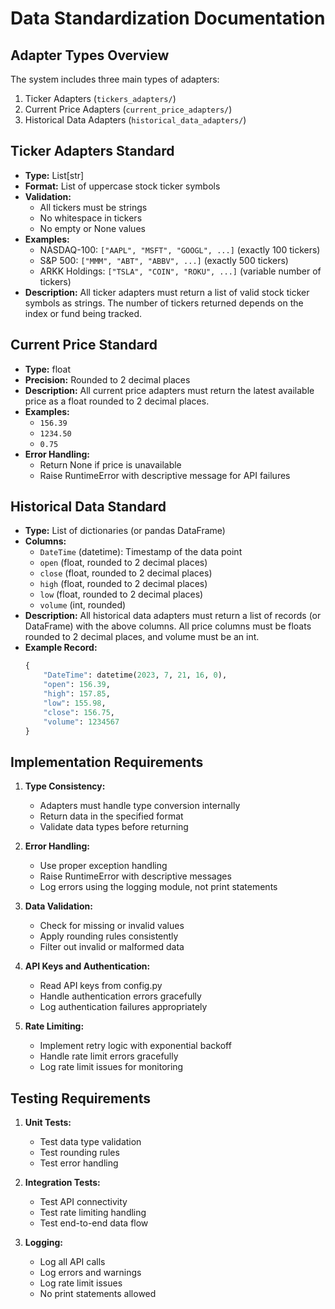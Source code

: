 # Data Standardization Documentation

## Adapter Types Overview
The system includes three main types of adapters:
1. Ticker Adapters (`tickers_adapters/`)
2. Current Price Adapters (`current_price_adapters/`)
3. Historical Data Adapters (`historical_data_adapters/`)

## Ticker Adapters Standard
- **Type:** List[str]
- **Format:** List of uppercase stock ticker symbols
- **Validation:**
  - All tickers must be strings
  - No whitespace in tickers
  - No empty or None values
- **Examples:**
  - NASDAQ-100: `["AAPL", "MSFT", "GOOGL", ...]` (exactly 100 tickers)
  - S&P 500: `["MMM", "ABT", "ABBV", ...]` (exactly 500 tickers)
  - ARKK Holdings: `["TSLA", "COIN", "ROKU", ...]` (variable number of tickers)
- **Description:** All ticker adapters must return a list of valid stock ticker symbols as strings. The number of tickers returned depends on the index or fund being tracked.

## Current Price Standard
- **Type:** float
- **Precision:** Rounded to 2 decimal places
- **Description:** All current price adapters must return the latest available price as a float rounded to 2 decimal places.
- **Examples:**
  - `156.39`
  - `1234.50`
  - `0.75`
- **Error Handling:**
  - Return None if price is unavailable
  - Raise RuntimeError with descriptive message for API failures

## Historical Data Standard
- **Type:** List of dictionaries (or pandas DataFrame)
- **Columns:**
  - `DateTime` (datetime): Timestamp of the data point
  - `open` (float, rounded to 2 decimal places)
  - `close` (float, rounded to 2 decimal places)
  - `high` (float, rounded to 2 decimal places)
  - `low` (float, rounded to 2 decimal places)
  - `volume` (int, rounded)
- **Description:** All historical data adapters must return a list of records (or DataFrame) with the above columns. All price columns must be floats rounded to 2 decimal places, and volume must be an int.
- **Example Record:**
  ```python
  {
      "DateTime": datetime(2023, 7, 21, 16, 0),
      "open": 156.39,
      "high": 157.85,
      "low": 155.98,
      "close": 156.75,
      "volume": 1234567
  }
  ```

## Implementation Requirements
1. **Type Consistency:**
   - Adapters must handle type conversion internally
   - Return data in the specified format
   - Validate data types before returning

2. **Error Handling:**
   - Use proper exception handling
   - Raise RuntimeError with descriptive messages
   - Log errors using the logging module, not print statements

3. **Data Validation:**
   - Check for missing or invalid values
   - Apply rounding rules consistently
   - Filter out invalid or malformed data

4. **API Keys and Authentication:**
   - Read API keys from config.py
   - Handle authentication errors gracefully
   - Log authentication failures appropriately

5. **Rate Limiting:**
   - Implement retry logic with exponential backoff
   - Handle rate limit errors gracefully
   - Log rate limit issues for monitoring

## Testing Requirements
1. **Unit Tests:**
   - Test data type validation
   - Test rounding rules
   - Test error handling

2. **Integration Tests:**
   - Test API connectivity
   - Test rate limiting handling
   - Test end-to-end data flow

3. **Logging:**
   - Log all API calls
   - Log errors and warnings
   - Log rate limit issues
   - No print statements allowed
